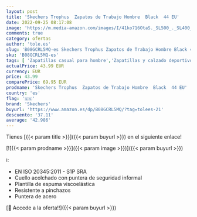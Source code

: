 ```yaml
---
layout: post
title: 'Skechers Trophus  Zapatos de Trabajo Hombre  Black  44 EU'
date: 2022-09-25 08:17:08
image: 'https://m.media-amazon.com/images/I/41ko716OtaS._SL500_._SL400_.jpg'
comments: true
category: ofertas
author: 'tole.es'
slug: 'B08GCRL5MQ-es Skechers Trophus Zapatos de Trabajo Hombre Black 44 EU'
sku: 'B08GCRL5MQ-es'
tags: [ 'Zapatillas casual para hombre','Zapatillas y calzado deportivo para hombre','Zapatos','Zapatos para hombre','Zapatos y complementos','skechers','zapatos','🇪🇸', ]
actualPrice: 43.99 EUR
currency: EUR
price: 43.99
comparePrice: 69.95 EUR
prodname: 'Skechers Trophus  Zapatos de Trabajo Hombre  Black  44 EU'
country: 'es'
flag: '🇪🇸'
brand: 'Skechers'
buyurl: 'https://www.amazon.es/dp/B08GCRL5MQ/?tag=tolees-21'
descuento: '37.11'
average: '42.986'
---
```


Tienes [{{< param title >}}]({{< param buyurl >}}) en el siguiente enlace!

[![{{< param prodname >}}]({{< param image >}})]({{< param buyurl >}})

ℹ️:

- EN ISO 20345:2011 - S1P SRA
- Cuello acolchado con puntera de seguridad informal
- Plantilla de espuma viscoelástica
- Resistente a pinchazos
- Puntera de acero

[🛒 Accede a la oferta!!]({{< param buyurl >}})
